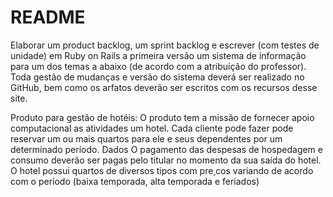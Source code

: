 # README

Elaborar um product backlog, um sprint backlog e escrever (com testes de unidade) em Ruby
on Rails a primeira versão um sistema de informação para um dos temas a abaixo (de acordo
com a atribuição do professor). Toda gestão de mudanças e versão do sistema deverá ser
realizado no GitHub, bem como os arfatos deverão ser escritos com os recursos desse site.

Produto para gestão de hotéis: O produto tem a missão de fornecer apoio computacional as atividades um hotel. Cada cliente pode fazer pode reservar um ou mais quartos para ele e seus dependentes por um determinado período. Dados O pagamento
das despesas de hospedagem e consumo deverão ser pagas pelo titular no momento
da sua saída do hotel. O hotel possui quartos de diversos tipos com pre¸cos variando de
acordo com o período (baixa temporada, alta temporada e feriados)
